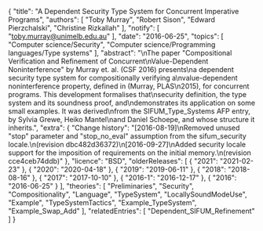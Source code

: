 {
    "title": "A Dependent Security Type System for Concurrent Imperative Programs",
    "authors": [
        "Toby Murray",
        "Robert Sison",
        "Edward Pierzchalski",
        "Christine Rizkallah"
    ],
    "notify": [
        "toby.murray@unimelb.edu.au"
    ],
    "date": "2016-06-25",
    "topics": [
        "Computer science/Security",
        "Computer science/Programming languages/Type systems"
    ],
    "abstract": "\nThe paper \"Compositional Verification and Refinement of Concurrent\nValue-Dependent Noninterference\" by Murray et. al. (CSF 2016) presents\na dependent security type system for compositionally verifying a\nvalue-dependent noninterference property, defined in (Murray, PLAS\n2015), for concurrent programs. This development formalises that\nsecurity definition, the type system and its soundness proof, and\ndemonstrates its application on some small examples. It was derived\nfrom the SIFUM_Type_Systems AFP entry, by Sylvia Grewe, Heiko Mantel\nand Daniel Schoepe, and whose structure it inherits.",
    "extra": {
        "Change history": "[2016-08-19]\nRemoved unused \"stop\" parameter and \"stop_no_eval\" assumption from the sifum_security locale.\n(revision dbc482d36372)\n[2016-09-27]\nAdded security locale support for the imposition of requirements on the initial memory.\n(revision cce4ceb74ddb)"
    },
    "licence": "BSD",
    "olderReleases": [
        {
            "2021": "2021-02-23"
        },
        {
            "2020": "2020-04-18"
        },
        {
            "2019": "2019-06-11"
        },
        {
            "2018": "2018-08-16"
        },
        {
            "2017": "2017-10-10"
        },
        {
            "2016-1": "2016-12-17"
        },
        {
            "2016": "2016-06-25"
        }
    ],
    "theories": [
        "Preliminaries",
        "Security",
        "Compositionality",
        "Language",
        "TypeSystem",
        "LocallySoundModeUse",
        "Example",
        "TypeSystemTactics",
        "Example_TypeSystem",
        "Example_Swap_Add"
    ],
    "relatedEntries": [
        "Dependent_SIFUM_Refinement"
    ]
}